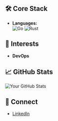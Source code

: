 ## 🛠 Core Stack

- **Languages:**  
  ![Go](https://img.shields.io/badge/Go-00ADD8?style=flat&logo=go&logoColor=white)
  ![Rust](https://img.shields.io/badge/Rust-000000?style=flat&logo=rust&logoColor=white)

## 🚀 Interests

- **DevOps**  

## 📈 GitHub Stats

![Your GitHub Stats](https://github-readme-stats.vercel.app/api?username=nordew&show_icons=true&theme=radical)

## 🔗 Connect
- [LinkedIn](https://www.linkedin.com/in/roman-horishnyi/)

